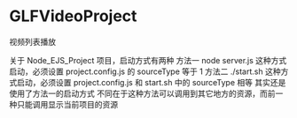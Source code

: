 # GLFVideoProject
视频列表播放

关于 Node_EJS_Project 项目，启动方式有两种
方法一
	node server.js
	这种方式启动，必须设置 project.config.js 的 sourceType 等于 1
方法二
	./start.sh
	这种方式启动，必须设置 project.config.js 和 start.sh 中的 sourceType 相等
	其实还是使用了方法一的启动方式
	不同在于这种方法可以调用到其它地方的资源，而前一种只能调用显示当前项目的资源



